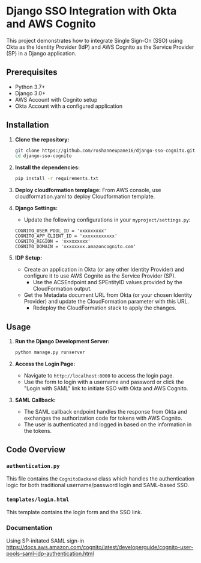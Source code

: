 # Django SSO Integration with Okta and AWS Cognito

This project demonstrates how to integrate Single Sign-On (SSO) using Okta as the Identity Provider (IdP) and AWS Cognito as the Service Provider (SP) in a Django application.

## Prerequisites

- Python 3.7+
- Django 3.0+
- AWS Account with Cognito setup
- Okta Account with a configured application

## Installation

1. **Clone the repository:**
    ```bash
    git clone https://github.com/roshanneupane16/django-sso-cognito.git
    cd django-sso-cognito
    ```

2. **Install the dependencies:**
    ```bash
    pip install -r requirements.txt
    ```

3. **Deploy cloudformation templage:**
    From AWS console, use cloudformation.yaml to deploy Cloudformation template. 

4. **Django Settings:**
    - Update the following configurations in your `myproject/settings.py`:
    ```
    COGNITO_USER_POOL_ID = 'xxxxxxxxx'
    COGNITO_APP_CLIENT_ID = 'xxxxxxxxxxxx'
    COGNITO_REGION = 'xxxxxxxxx'
    COGNITO_DOMAIN = 'xxxxxxxx.amazoncognito.com'
    ```

5. **IDP Setup:**
    - Create an application in Okta (or any other Identity Provider) and configure it to use AWS Cognito as the Service Provider (SP).
        - Use the ACSEndpoint and SPEntityID values provided by the CloudFormation output.
    - Get the Metadata document URL from Okta (or your chosen Identity Provider) and update the CloudFormation parameter with this URL.
        - Redeploy the CloudFormation stack to apply the changes.

## Usage

1. **Run the Django Development Server:**
    ```bash
    python manage.py runserver
    ```

2. **Access the Login Page:**
    - Navigate to `http://localhost:8000` to access the login page.
    - Use the form to login with a username and password or click the "Login with SAML" link to initiate SSO with Okta and AWS Cognito.

3. **SAML Callback:**
    - The SAML callback endpoint handles the response from Okta and exchanges the authorization code for tokens with AWS Cognito.
    - The user is authenticated and logged in based on the information in the tokens.

## Code Overview

### `authentication.py`

This file contains the `CognitoBackend` class which handles the authentication logic for both traditional username/password login and SAML-based SSO.

### `templates/login.html`

This template contains the login form and the SSO link.

### Documentation
Using SP-initated SAML sign-in
https://docs.aws.amazon.com/cognito/latest/developerguide/cognito-user-pools-saml-idp-authentication.html


